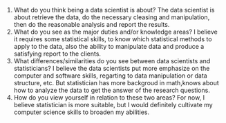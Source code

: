 1. What do you think being a data scientist is about?
  The data scientist is about retrieve the data, do the necessary cleasing and manipulation, then do the reasonable analysis and report the results.
2. What do you see as the major duties and/or knowledge areas?
  I believe it requires some statistical skills, to know which statistical methods to apply to the data, also the ability to manipulate data and produce a satisfying report to the clients.
3. What differences/similarities do you see between data scientists and statisticians?
   I believe the data scientists put more emphasize on the computer and software skills, regarting to data manipulation or data structure, etc. But statistician has more backgroud in math,knows about how to analyze the data to get the answer of the research questions.
4. How do you view yourself in relation to these two areas?
For now, I believe statistician is more suitable, but I would definitely cultivate my computer science skills to broaden my abilities.
